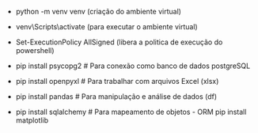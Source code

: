 -  python -m venv venv (criação do ambiente virtual)
-  venv\Scripts\activate (para executar o ambiente virtual)
-  Set-ExecutionPolicy AllSigned (libera a politica de execução do powershell)

-  pip install psycopg2 # Para conexão como banco de dados postgreSQL
-  pip install openpyxl # Para trabalhar com arquivos Excel (xlsx)
-  pip install pandas # Para manipulação e análise de dados (df)
-  pip install sqlalchemy # Para mapeamento de objetos - ORM
pip install matplotlib

